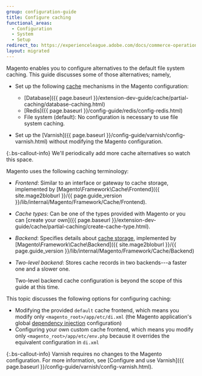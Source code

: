 ```yaml
---
group: configuration-guide
title: Configure caching
functional_areas:
  - Configuration
  - System
  - Setup
redirect_to: https://experienceleague.adobe.com/docs/commerce-operations/configuration-guide/cache/caching-overview.html
layout: migrated
---
```


Magento enables you to configure alternatives to the default file system caching. This guide discusses some of those alternatives; namely,

*  Set up the following [cache](https://glossary.magento.com/cache) mechanisms in the Magento configuration:

   *  [Database]({{ page.baseurl }}/extension-dev-guide/cache/partial-caching/database-caching.html)
   *  [Redis]({{ page.baseurl }}/config-guide/redis/config-redis.html)
   *  File system (default): No configuration is necessary to use file system caching.

*  Set up the [Varnish]({{ page.baseurl }}/config-guide/varnish/config-varnish.html) without modifying the Magento configuration.

{:.bs-callout-info}
We'll periodically add more cache alternatives so watch this space.

Magento uses the following caching terminology:

*  *Frontend*: Similar to an interface or gateway to cache storage, implemented by [Magento\Framework\Cache\Frontend]({{ site.mage2bloburl }}/{{ page.guide_version }}/lib/internal/Magento/Framework/Cache/Frontend).
*  *Cache types*: Can be one of the types provided with Magento or you can [create your own]({{ page.baseurl }}/extension-dev-guide/cache/partial-caching/create-cache-type.html).
*  *Backend*: Specifies details about [cache storage](https://framework.zend.com/manual/1.12/en/zend.cache.backends.html), implemented by [Magento\Framework\Cache\Backend]({{ site.mage2bloburl }}/{{ page.guide_version }}/lib/internal/Magento/Framework/Cache/Backend)
*  *Two-level backend*: Stores cache records in two backends---a faster one and a slower one.

   Two-level backend cache configuration is beyond the scope of this guide at this time.

This topic discusses the following options for configuring caching:

*  Modifying the provided `default` cache frontend, which means you modify only `<magento_root>/app/etc/di.xml` (the Magento application's global [dependency injection](https://glossary.magento.com/dependency-injection) configuration)
*  Configuring your own custom cache frontend, which means you modify only `<magento_root>/app/etc/env.php` because it overrides the equivalent configuration in `di.xml`

{:.bs-callout-info}
Varnish requires no changes to the Magento configuration. For more information, see [Configure and use Varnish]({{ page.baseurl }}/config-guide/varnish/config-varnish.html).
